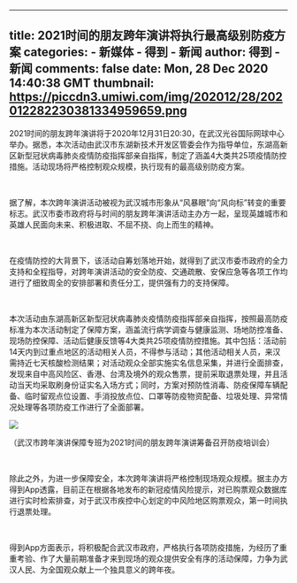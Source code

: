 
---
title: 2021时间的朋友跨年演讲将执行最高级别防疫方案
categories: 
    - 新媒体
    - 得到 - 新闻
author: 得到 - 新闻
comments: false
date: Mon, 28 Dec 2020 14:40:38 GMT
thumbnail: https://piccdn3.umiwi.com/img/202012/28/202012282230381334959659.png
---

<div>   
<video controls="controls" src poster class="video" style="display:none;"></video><div class="editor-show"><p style="text-align:left;">2021时间的朋友跨年演讲将于2020年12月31日20:30，在武汉光谷国际网球中心举办。据悉，本次活动由武汉市东湖新技术开发区管委会作为指导单位，东湖高新区新型冠状病毒肺炎疫情防疫指挥部亲自指挥，制定了涵盖4大类共25项疫情防控措施。活动现场将严格控制观众规模，执行现有的最高级别防疫方案。</p><p style="text-align:left;"><br></p><p style="text-align:left;">据了解，本次跨年演讲活动被视为武汉城市形象从“风暴眼”向“风向标”转变的重要标志。武汉市委市政府将与时间的朋友跨年演讲活动主办方一起，呈现英雄城市和英雄人民面向未来、积极进取、不屈不挠、向上而生的精神。</p><p style="text-align:left;"><br></p><p style="text-align:left;">在疫情防控的大背景下，该活动自筹划落地开始，就得到了武汉市委市政府的全力支持和全程指导，对跨年演讲活动的安全防疫、交通疏散、安保应急等各项工作均进行了细致周全的安排部署和责任分工，提供强有力的支持保障。</p><p style="text-align:left;"><br></p><p style="text-align:left;">本次活动由东湖高新区新型冠状病毒肺炎疫情防疫指挥部亲自指挥，按照最高防疫标准为本次活动制定了保障方案，涵盖流行病学调查与健康监测、场地防控准备、现场防控保障、活动后健康反馈等4大类共25项疫情防控措施。其中包括：活动前14天内到过重点地区的活动相关人员，不得参与活动；其他活动相关人员，来汉需持近七天核酸检测结果；对活动观众全部实施实名信息采集，并进行全面排查，发现来自中高风险区、香港、台湾及境外的观众售票，提前采取退票处理，并且活动当天均采取刷身份证实名入场方式；同时，方案对预防性消毒、防疫保障车辆配备、临时留观点位设置、手消投放点位、口罩等防疫物资配备、垃圾处理、异常情况处理等各项防疫工作进行了全面部署。</p><img src="https://piccdn3.umiwi.com/img/202012/28/202012282230381334959659.png" property="image" class="menu-page-image" data-v-c197d5ea referrerpolicy="no-referrer"><p style="text-align:left;">（武汉市跨年演讲保障专班为2021时间的朋友跨年演讲筹备召开防疫培训会）</p><p style="text-align:left;"><br></p><p style="text-align:left;">除此之外，为进一步保障安全，本次跨年演讲将严格控制现场观众规模。据主办方得到App透露，目前正在根据各地发布的新冠疫情风险提示，对已购票观众数据库进行实时检索排查，对于武汉市疾控中心划定的中风险地区购票观众，第一时间执行退票处理。</p><p style="text-align:left;"><br></p><p style="text-align:left;">得到App方面表示，将积极配合武汉市政府，严格执行各项防疫措施，为经历了重重考验、作了大量前期准备才来到现场的观众提供安全有序的活动保障，力争为武汉人民、为全国观众献上一个独具意义的跨年夜。</p><p style="text-align:left;"><br></p></div>  
</div>
            
